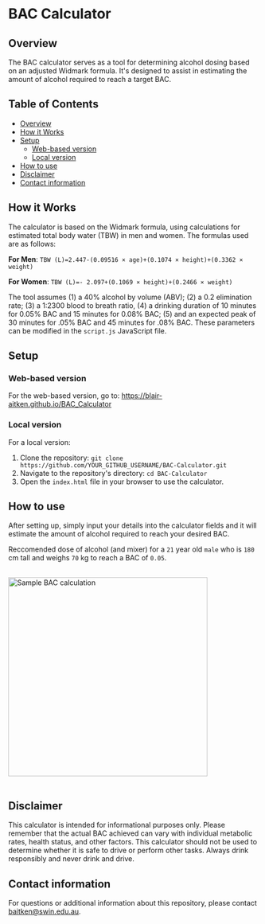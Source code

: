 # BAC Calculator

## Overview

The BAC calculator serves as a tool for determining alcohol dosing based on an adjusted Widmark formula. It's designed to assist in estimating the amount of alcohol required to reach a target BAC.

## Table of Contents

- [Overview](#overview)
- [How it Works](#how-it-works)
- [Setup](#setup)
  - [Web-based version](#web-based-version)
  - [Local version](#local-version)
- [How to use](#how-to-use)
- [Disclaimer](#disclaimer)
- [Contact information](#contact-information)

## How it Works

The calculator is based on the Widmark formula, using calculations for estimated total body water (TBW) in men and women. The formulas used are as follows:

**For Men**: `TBW (L)=2.447-(0.09516 × age)+(0.1074 × height)+(0.3362 × weight)`

**For Women**: `TBW (L)=- 2.097+(0.1069 × height)+(0.2466 × weight)`

The tool assumes (1) a 40% alcohol by volume (ABV); (2) a 0.2 elimination rate; (3) a 1:2300 blood to breath ratio, (4) a drinking duration of 10 minutes for 0.05% BAC and 15 minutes for 0.08% BAC; (5) and an expected peak of 30 minutes for .05% BAC and 45 minutes for .08% BAC. These parameters can be modified in the `script.js` JavaScript file.

## Setup

### Web-based version

For the web-based version, go to: https://blair-aitken.github.io/BAC_Calculator

### Local version 

For a local version: 

1. Clone the repository: `git clone https://github.com/YOUR_GITHUB_USERNAME/BAC-Calculator.git`
2. Navigate to the repository's directory: `cd BAC-Calculator`
3. Open the `index.html` file in your browser to use the calculator.

## How to use

After setting up, simply input your details into the calculator fields and it will estimate the amount of alcohol required to reach your desired BAC.

Reccomended dose of alcohol (and mixer) for a `21` year old `male` who is `180` cm tall and weighs `70` kg to reach a BAC of `0.05`.

<br><img src="https://github.com/blair-aitken/BAC_Calculator/assets/131508862/a0fff901-81a3-4945-b7c6-b5541eaadf68" width="400" alt="Sample BAC calculation"><br><br>


## Disclaimer

This calculator is intended for informational purposes only. Please remember that the actual BAC achieved can vary with individual metabolic rates, health status, and other factors. This calculator should not be used to determine whether it is safe to drive or perform other tasks. Always drink responsibly and never drink and drive.

## Contact information
For questions or additional information about this repository, please contact baitken@swin.edu.au.
